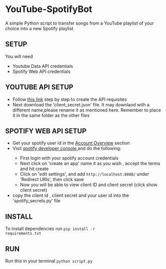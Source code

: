 # YouTube-SpotifyBot
A simple Python script to transfer songs from a YouTube playlist of your choice into a new Spotify playlist

## SETUP
You will need
<ul>
<li>Youtube Data API credentials</li>
<li>Spotify Web API credentials</li>
</ul>

## YOUTUBE API SETUP
<ul>
<li>Follow <a href="https://developers.google.com/youtube/v3/getting-started/">this link</a> step by step to create the API requisites</li>
<li>Next download the 'client_secret.json' file.
It may downlaod with a different name,please rename it as mentioned here.
Remember to place it in the same folder as the other files</li>
</ul>


## SPOTIFY WEB API SETUP
<ul>
<li>Get your spotify user id in the <a href="https://www.spotify.com/us/account/overview/">Account Overview</a> section</li>
<li>Visit <a href="https://developer.spotify.com/dashboard/login">spotify developer console </a> and do the following:</li>
  <ul>
  <li> First login with your spotify account credentials</li>
  <li> Next click on 'create an app' name it as you wish , accept the terms and hit create</li>
  <li> Click on 'edit settings', and add <code>http://localhost:8888/</code> under 'Redirect URIs', then click save</li>
  <li> Now you will be able to view client ID and client secret (click show client secret)</li>
  </ul>
<li>copy the client id , client secret and your user id into the 'spotify_secrets.py' file</li>
</ul>

## INSTALL
To install dependencies run
<code>pip install -r requirements.txt</code>

## RUN
Run this in your terminal
<code>python script.py</code>


[this link]: <https://developers.google.com/youtube/v3/getting-started/>
[Account Overview]: <https://www.spotify.com/us/account/overview/>
[spotify developer console]: <https://developer.spotify.com/dashboard/login>
